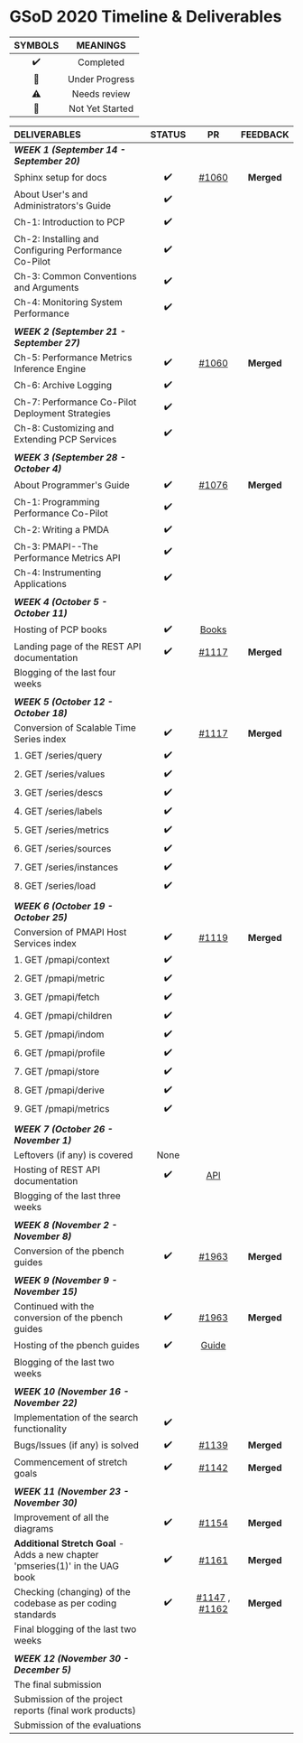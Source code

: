 # GSoD 2020 Timeline & Deliverables

| SYMBOLS | MEANINGS |
|:-------:|:--------:|
| :heavy_check_mark: | Completed |
| :construction: | Under Progress |
| :warning: | Needs review |
| :red_circle: | Not Yet Started |



| **DELIVERABLES**               | **STATUS**            |  **PR**  | **FEEDBACK**|
|:---------------------------------|:---------------------:|:------------:|:-----------------:|
|   **_WEEK 1 (September 14 - September 20)_** |    |     |        |
| Sphinx setup for docs            | :heavy_check_mark:    | [#1060](https://github.com/performancecopilot/pcp/pull/1060)   | **Merged** |
| About User's and Administrators's Guide             | :heavy_check_mark:    |    |
| Ch-1: Introduction to PCP       | :heavy_check_mark: |
| Ch-2: Installing and Configuring Performance Co-Pilot | :heavy_check_mark: |
| Ch-3: Common Conventions and Arguments | :heavy_check_mark: |
| Ch-4: Monitoring System Performance | :heavy_check_mark: |
||||
|   **_WEEK 2 (September 21 - September 27)_** |    |    |   |
| Ch-5: Performance Metrics Inference Engine | :heavy_check_mark: | [#1060](https://github.com/performancecopilot/pcp/pull/1060) | **Merged** |
| Ch-6: Archive Logging | :heavy_check_mark: |
| Ch-7: Performance Co-Pilot Deployment Strategies | :heavy_check_mark: |
| Ch-8: Customizing and Extending PCP Services | :heavy_check_mark: |
| | | |
| **_WEEK 3 (September 28 - October 4)_** |    |    |   |
| About Programmer's Guide | :heavy_check_mark: | [#1076](https://github.com/performancecopilot/pcp/pull/1076) | **Merged** |
| Ch-1: Programming Performance Co-Pilot | :heavy_check_mark: |
| Ch-2: Writing a PMDA | :heavy_check_mark: |
| Ch-3: PMAPI--The Performance Metrics API | :heavy_check_mark: |
| Ch-4: Instrumenting Applications | :heavy_check_mark: |
| | | |
| **_WEEK 4 (October 5 - October 11)_** |    |    |   |
| Hosting of PCP books | :heavy_check_mark: | [Books](https://pcp.readthedocs.io/en/latest/) | |
| Landing page of the REST API documentation | :heavy_check_mark: | [#1117](https://github.com/performancecopilot/pcp/pull/1117) | **Merged** |
| Blogging of the last four weeks | | |
| | | |
| **_WEEK 5 (October 12 - October 18)_** |    |    |   |
| Conversion of Scalable Time Series index | :heavy_check_mark: | [#1117](https://github.com/performancecopilot/pcp/pull/1117) | **Merged** |
| 1. GET /series/query| :heavy_check_mark: | | |
| 2. GET /series/values | :heavy_check_mark: | | |
| 3. GET /series/descs | :heavy_check_mark: | | |
| 4. GET /series/labels | :heavy_check_mark: | | |
| 5. GET /series/metrics | :heavy_check_mark: | | |
| 6. GET /series/sources | :heavy_check_mark: | | |
| 7. GET /series/instances | :heavy_check_mark: | | |
| 8. GET /series/load | :heavy_check_mark: | | |
| | | |
| **_WEEK 6 (October 19 - October 25)_** |    |    |   
| Conversion of PMAPI Host Services index | :heavy_check_mark: | [#1119](https://github.com/performancecopilot/pcp/pull/1119) | **Merged** |
| 1. GET /pmapi/context | :heavy_check_mark: | | |
| 2. GET /pmapi/metric | :heavy_check_mark: | | |
| 3. GET /pmapi/fetch | :heavy_check_mark: | | |
| 4. GET /pmapi/children | :heavy_check_mark: | | |
| 5. GET /pmapi/indom | :heavy_check_mark: | | |
| 6. GET /pmapi/profile | :heavy_check_mark: | | |
| 7. GET /pmapi/store | :heavy_check_mark: | | |
| 8. GET /pmapi/derive | :heavy_check_mark: | | |
| 9. GET /pmapi/metrics | :heavy_check_mark: | | |
| | | |
| **_WEEK 7 (October 26 - November 1)_** |    |    |   |
| Leftovers (if any) is covered | None | | |
| Hosting of REST API documentation | :heavy_check_mark: | [API](https://pcp.readthedocs.io/en/latest/api/) | |
| Blogging of the last three weeks |
| | | |
| **_WEEK 8 (November 2 - November 8)_** |    |    |   |
| Conversion of the pbench guides | :heavy_check_mark: | [#1963](https://github.com/distributed-system-analysis/pbench/pull/1963)| **Merged** |
| | | |
| **_WEEK 9 (November 9 - November 15)_** |    |    |   |
| Continued with the conversion of the pbench guides | :heavy_check_mark: | [#1963](https://github.com/distributed-system-analysis/pbench/pull/1963)| **Merged** |
| Hosting of the pbench guides | :heavy_check_mark: | [Guide](https://pbench.readthedocs.io/en/latest/) | |
| Blogging of the last two weeks |
| | | |
| **_WEEK 10 (November 16 - November 22)_** |    |    |   |
| Implementation of the search functionality | :heavy_check_mark: | | |
| Bugs/Issues (if any) is solved | :heavy_check_mark: | [#1139](https://github.com/performancecopilot/pcp/pull/1139) | **Merged** |
| Commencement of stretch goals | :heavy_check_mark: | [#1142](https://github.com/performancecopilot/pcp/pull/1142) | **Merged** |
| | | |
| **_WEEK 11 (November 23 - November 30)_** |    |    |   |
| Improvement of all the diagrams | :heavy_check_mark: | [#1154](https://github.com/performancecopilot/pcp/pull/1154) | **Merged** |
| **Additional Stretch Goal** - Adds a new chapter 'pmseries(1)' in the UAG book| :heavy_check_mark: | [#1161](https://github.com/performancecopilot/pcp/pull/1161) | **Merged** |
| Checking (changing) of the codebase as per coding standards | :heavy_check_mark: | [#1147](https://github.com/performancecopilot/pcp/pull/1147) , [#1162](https://github.com/performancecopilot/pcp/pull/1162) | **Merged** |
| Final blogging of the last two weeks |
| | | |
| **_WEEK 12 (November 30 - December 5)_** |    |    |   |
| The final submission |
| Submission of the project reports (final work products) |
| Submission of the evaluations |

